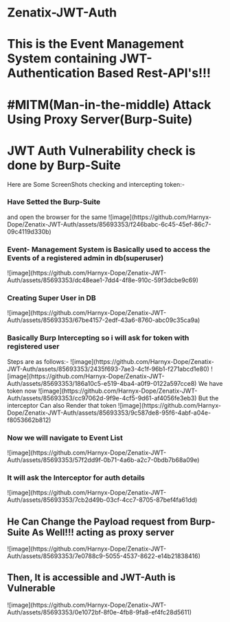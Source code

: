 # Zenatix-JWT-Auth
<h1>This is the Event Management System containing JWT- Authentication Based Rest-API's!!!</h1>
<h1>#MITM(Man-in-the-middle) Attack Using Proxy Server(Burp-Suite)</h1>
<h1>JWT Auth Vulnerability check is done by Burp-Suite </h1>
Here are Some  ScreenShots checking and intercepting token:-
<h3>Have Setted the Burp-Suite</h3> and open the browser for the same
![image](https://github.com/Harnyx-Dope/Zenatix-JWT-Auth/assets/85693353/f246babc-6c45-45ef-86c7-09c4119d330b)
<h3>Event- Management System is Basically used to access the Events of a registered admin in db(superuser)</h3>
![image](https://github.com/Harnyx-Dope/Zenatix-JWT-Auth/assets/85693353/dc48eae1-7dd4-4f8e-910c-59f3dcbe9c69)
<h3>Creating Super User in DB</h3>
![image](https://github.com/Harnyx-Dope/Zenatix-JWT-Auth/assets/85693353/67be4157-2edf-43a6-8760-abc09c35ca9a)
<h3>Basically Burp Intercepting so i will ask for token with registered user</h3>
Steps are as follows:-
![image](https://github.com/Harnyx-Dope/Zenatix-JWT-Auth/assets/85693353/2435f693-7ae3-4c1f-96b1-f271abcd1e80)
![image](https://github.com/Harnyx-Dope/Zenatix-JWT-Auth/assets/85693353/186a10c5-e519-4ba4-a0f9-0122a597cce8)
We have token now 
![image](https://github.com/Harnyx-Dope/Zenatix-JWT-Auth/assets/85693353/cc97062d-9f9e-4cf5-9d61-af4056fe3eb3)
But the interceptor Can also Render that token
![image](https://github.com/Harnyx-Dope/Zenatix-JWT-Auth/assets/85693353/9c587de8-95f6-4abf-a04e-f8053662b812)
<h3>Now we will navigate to Event List</h3>
![image](https://github.com/Harnyx-Dope/Zenatix-JWT-Auth/assets/85693353/57f2dd9f-0b71-4a6b-a2c7-0bdb7b68a09e)
<h3>It will ask the Interceptor for auth details</h3>
![image](https://github.com/Harnyx-Dope/Zenatix-JWT-Auth/assets/85693353/7cb2d49b-03cf-4cc7-8705-87bef4fa61dd)
<h2>He Can Change the Payload request from Burp-Suite As Well!!! acting as proxy server</h2>
![image](https://github.com/Harnyx-Dope/Zenatix-JWT-Auth/assets/85693353/7e0788c9-5055-4537-8622-e14b21838416)
<h2>Then, It is accessible and JWT-Auth is Vulnerable</h2>
![image](https://github.com/Harnyx-Dope/Zenatix-JWT-Auth/assets/85693353/0e1072bf-8f0e-4fb8-9fa8-ef4fc28d5611)
